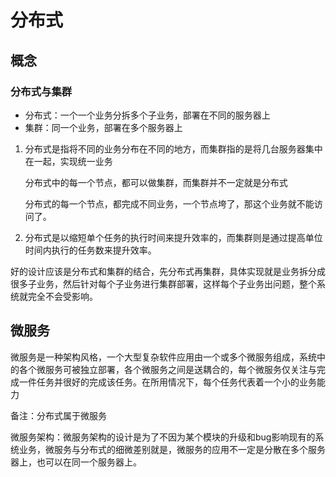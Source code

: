 # 分布式

## 概念

### 	分布式与集群

  - 分布式：一个一个业务分拆多个子业务，部署在不同的服务器上
  - 集群：同一个业务，部署在多个服务器上



1. 分布式是指将不同的业务分布在不同的地方，而集群指的是将几台服务器集中在一起，实现统一业务

   分布式中的每一个节点，都可以做集群，而集群并不一定就是分布式

   分布式的每一个节点，都完成不同业务，一个节点垮了，那这个业务就不能访问了。

2. 分布式是以缩短单个任务的执行时间来提升效率的，而集群则是通过提高单位时间内执行的任务数来提升效率。



好的设计应该是分布式和集群的结合，先分布式再集群，具体实现就是业务拆分成很多子业务，然后针对每个子业务进行集群部署，这样每个子业务出问题，整个系统就完全不会受影响。



## 微服务

微服务是一种架构风格，一个大型复杂软件应用由一个或多个微服务组成，系统中的各个微服务可被独立部署，各个微服务之间是送耦合的，每个微服务仅关注与完成一件任务并很好的完成该任务。在所用情况下，每个任务代表着一个小的业务能力



备注：分布式属于微服务

微服务架构：微服务架构的设计是为了不因为某个模块的升级和bug影响现有的系统业务，微服务与分布式的细微差别就是，微服务的应用不一定是分散在多个服务器上，也可以在同一个服务器上。



​		



